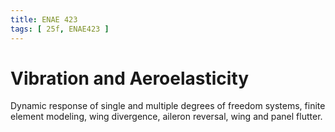 ```yaml
---
title: ENAE 423
tags: [ 25f, ENAE423 ]
---
```


# Vibration and Aeroelasticity

Dynamic response of single and multiple degrees of freedom systems, finite element modeling, wing divergence, aileron reversal, wing and panel flutter.
